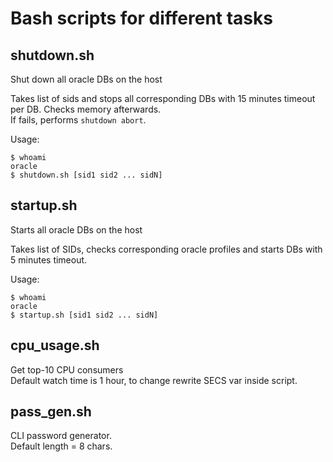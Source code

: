 # Bash scripts for different tasks

## shutdown.sh
Shut down all oracle DBs on the host

Takes list of sids and stops all corresponding DBs with 15 minutes timeout per DB. Checks memory afterwards.  
If fails, performs `shutdown abort`.

Usage:
```shell
$ whoami
oracle
$ shutdown.sh [sid1 sid2 ... sidN]
```

## startup.sh
Starts all oracle DBs on the host

Takes list of SIDs, checks corresponding oracle profiles and starts DBs with 5 minutes timeout.

Usage:
```shell
$ whoami
oracle
$ startup.sh [sid1 sid2 ... sidN]
```

## cpu_usage.sh
Get top-10 CPU consumers  
Default watch time is 1 hour, to change rewrite SECS var inside script.

## pass_gen.sh
CLI password generator.  
Default length = 8 chars.